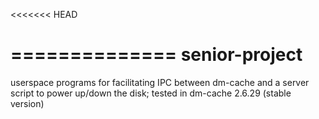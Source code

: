 <<<<<<< HEAD

==============
senior-project
==============

>>>>>>>

userspace programs for facilitating IPC between dm-cache
and a server script to power up/down the disk; tested in
dm-cache 2.6.29 (stable version)
